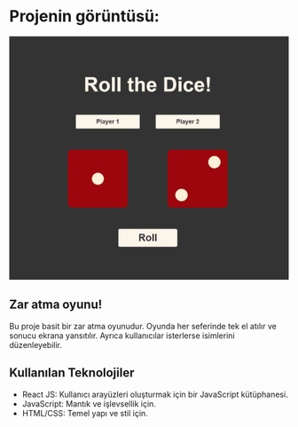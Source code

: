 # Projenin görüntüsü:

![Proje Gifi](dice-game/public/images/shoppingList.gif)

## Zar atma oyunu!

Bu proje basit bir zar atma oyunudur. Oyunda her seferinde tek el atılır ve sonucu ekrana yansıtılır. Ayrıca kullanıcılar isterlerse isimlerini düzenleyebilir.

## Kullanılan Teknolojiler

- React JS: Kullanıcı arayüzleri oluşturmak için bir JavaScript kütüphanesi.
- JavaScript: Mantık ve işlevsellik için.
- HTML/CSS: Temel yapı ve stil için.
